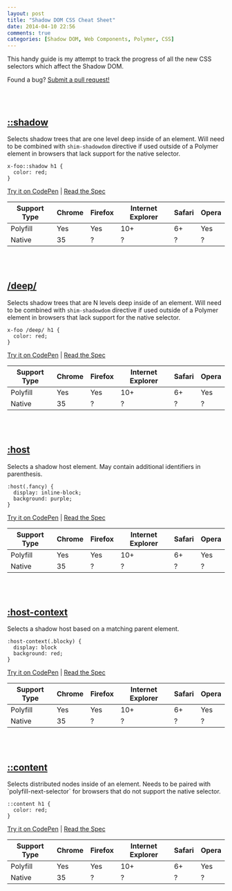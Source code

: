 ```yaml
---
layout: post
title: "Shadow DOM CSS Cheat Sheet"
date: 2014-04-10 22:56
comments: true
categories: [Shadow DOM, Web Components, Polymer, CSS]
---
```


This handy guide is my attempt to track the progress of all the new CSS selectors which affect the Shadow DOM.

<!-- more -->

Found a bug? [Submit a pull request!](https://github.com/robdodson/robdodson.github.com/blob/source/source/_posts/2014-04-10-shadow-dom-css-cheat-sheet.markdown)

<br>
<br>

<h2><a href="#shadow" id="shadow" class="no-underline">::shadow</a></h2>

Selects shadow trees that are one level deep inside of an element. Will need to be combined with `shim-shadowdom` directive if used outside of a Polymer element in browsers that lack support for the native selector.

```
x-foo::shadow h1 {
  color: red;
}
```
[Try it on CodePen](http://codepen.io/robdodson/pen/HeLEb) | [Read the Spec](http://drafts.csswg.org/css-scoping/#selectordef-shadow)

<table class="plain">
  <thead>
    <tr>
      <th>Support Type</th>
      <th>Chrome</th>
      <th>Firefox</th>
      <th>Internet Explorer</th>
      <th>Safari</th>
      <th>Opera</th>
    </tr>
  </thead>
  <tbody>
    <tr>
      <td class="no-border">Polyfill</td>
      <td class="supported">Yes</td>
      <td class="supported">Yes</td>
      <td class="supported">10+</td>
      <td class="supported">6+</td>
      <td class="supported">Yes</td>
    </tr>
    <tr>
      <td>Native</td>
      <td class="supported">35</td>
      <td>?</td>
      <td>?</td>
      <td>?</td>
      <td>?</td>
    </tr>
  </tbody>
</table>

<br>
<br>

<h2><a href="#deep" id="deep" class="no-underline">/deep/</a></h2>

Selects shadow trees that are N levels deep inside of an element. Will need to be combined with `shim-shadowdom` directive if used outside of a Polymer element in browsers that lack support for the native selector.

```
x-foo /deep/ h1 {
  color: red;
}
```
[Try it on CodePen](http://codepen.io/robdodson/pen/wraDn/) | [Read the Spec](http://drafts.csswg.org/css-scoping/#selectordef-deep)

<table class="plain">
  <thead>
    <tr>
      <th>Support Type</th>
      <th>Chrome</th>
      <th>Firefox</th>
      <th>Internet Explorer</th>
      <th>Safari</th>
      <th>Opera</th>
    </tr>
  </thead>
  <tbody>
    <tr>
      <td class="no-border">Polyfill</td>
      <td class="supported">Yes</td>
      <td class="supported">Yes</td>
      <td class="supported">10+</td>
      <td class="supported">6+</td>
      <td class="supported">Yes</td>
    </tr>
    <tr>
      <td>Native</td>
      <td class="supported">35</td>
      <td>?</td>
      <td>?</td>
      <td>?</td>
      <td>?</td>
    </tr>
  </tbody>
</table>

<br>
<br>

<h2><a href="#host" id="host" class="no-underline">:host</a></h2>
Selects a shadow host element. May contain additional identifiers in parenthesis.

```
:host(.fancy) {
  display: inline-block;
  background: purple;
}
```
[Try it on CodePen](http://codepen.io/robdodson/pen/rDuyJ/) | [Read the Spec](http://drafts.csswg.org/css-scoping/#selectordef-host0)

<table class="plain">
  <thead>
    <tr>
      <th>Support Type</th>
      <th>Chrome</th>
      <th>Firefox</th>
      <th>Internet Explorer</th>
      <th>Safari</th>
      <th>Opera</th>
    </tr>
  </thead>
  <tbody>
    <tr>
      <td class="no-border">Polyfill</td>
      <td class="supported">Yes</td>
      <td class="supported">Yes</td>
      <td class="supported">10+</td>
      <td class="supported">6+</td>
      <td class="supported">Yes</td>
    </tr>
    <tr>
      <td>Native</td>
      <td class="supported">35</td>
      <td>?</td>
      <td>?</td>
      <td>?</td>
      <td>?</td>
    </tr>
  </tbody>
</table>

<br>
<br>

<h2><a href="#host-context" id="host-context" class="no-underline">:host-context</a></h2>
Selects a shadow host based on a matching parent element.

```
:host-context(.blocky) {
  display: block
  background: red;
}
```
[Try it on CodePen](http://codepen.io/robdodson/pen/ftpoG/) | [Read the Spec](http://drafts.csswg.org/css-scoping/#selectordef-host-context)

<table class="plain">
  <thead>
    <tr>
      <th>Support Type</th>
      <th>Chrome</th>
      <th>Firefox</th>
      <th>Internet Explorer</th>
      <th>Safari</th>
      <th>Opera</th>
    </tr>
  </thead>
  <tbody>
    <tr>
      <td class="no-border">Polyfill</td>
      <td class="supported">Yes</td>
      <td class="supported">Yes</td>
      <td class="supported">10+</td>
      <td class="supported">6+</td>
      <td class="supported">Yes</td>
    </tr>
    <tr>
      <td>Native</td>
      <td class="supported">35</td>
      <td>?</td>
      <td>?</td>
      <td>?</td>
      <td>?</td>
    </tr>
  </tbody>
</table>

<br>
<br>

<h2><a href="#content" id="content" class="no-underline">::content</a></h2>
Selects distributed nodes inside of an element. Needs to be paired with `polyfill-next-selector` for browsers that do not support the native selector.

```
::content h1 {
  color: red;
}
```
[Try it on CodePen](http://codepen.io/robdodson/pen/FokEw/) | [Read the Spec](http://drafts.csswg.org/css-scoping/#selectordef-content)

<table class="plain">
  <thead>
    <tr>
      <th>Support Type</th>
      <th>Chrome</th>
      <th>Firefox</th>
      <th>Internet Explorer</th>
      <th>Safari</th>
      <th>Opera</th>
    </tr>
  </thead>
  <tbody>
    <tr>
      <td class="no-border">Polyfill</td>
      <td class="supported">Yes</td>
      <td class="supported">Yes</td>
      <td class="supported">10+</td>
      <td class="supported">6+</td>
      <td class="supported">Yes</td>
    </tr>
    <tr>
      <td>Native</td>
      <td class="supported">35</td>
      <td>?</td>
      <td>?</td>
      <td>?</td>
      <td>?</td>
    </tr>
  </tbody>
</table>



